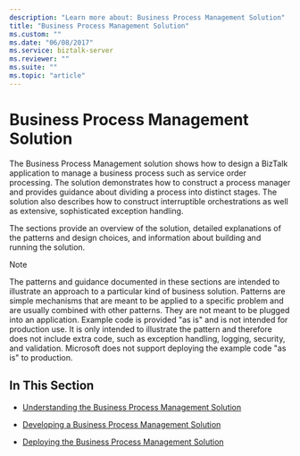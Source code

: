 ```yaml
---
description: "Learn more about: Business Process Management Solution"
title: "Business Process Management Solution"
ms.custom: ""
ms.date: "06/08/2017"
ms.service: biztalk-server
ms.reviewer: ""
ms.suite: ""
ms.topic: "article"
---
```

# Business Process Management Solution
The Business Process Management solution shows how to design a BizTalk application to manage a business process such as service order processing. The solution demonstrates how to construct a process manager and provides guidance about dividing a process into distinct stages. The solution also describes how to construct interruptible orchestrations as well as extensive, sophisticated exception handling.  
  
 The sections provide an overview of the solution, detailed explanations of the patterns and design choices, and information about building and running the solution.  
  
> [!NOTE]
>  The patterns and guidance documented in these sections are intended to illustrate an approach to a particular kind of business solution. Patterns are simple mechanisms that are meant to be applied to a specific problem and are usually combined with other patterns. They are not meant to be plugged into an application. Example code is provided "as is" and is not intended for production use. It is only intended to illustrate the pattern and therefore does not include extra code, such as exception handling, logging, security, and validation. Microsoft does not support deploying the example code "as is" to production.  
  
## In This Section  
  
-   [Understanding the Business Process Management Solution](../core/understanding-the-business-process-management-solution.md)  
  
-   [Developing a Business Process Management Solution](../core/developing-a-business-process-management-solution.md)  
  
-   [Deploying the Business Process Management Solution](../core/deploying-the-business-process-management-solution.md)

